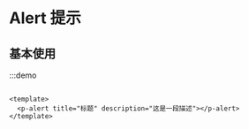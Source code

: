 # Alert 提示

## 基本使用

:::demo

```vue

<template>
  <p-alert title="标题" description="这是一段描述"></p-alert>
</template>
```